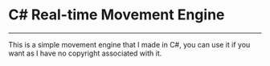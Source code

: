 # C# Real-time Movement Engine
--------------------------------------
This is a simple movement engine that I made in C#, you can use it if you want as I have no copyright associated with it.
